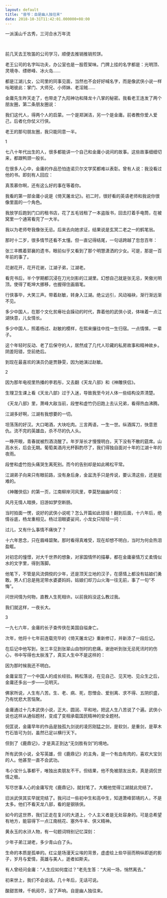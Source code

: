 ```yaml
---
layout: default
title: "兽爷：自是幽人独往来"
date: 2018-10-31T11:42:01.000000+08:00
---
```


一派溪山千古秀，三河合水万年流

​​​

前几天去王牧笛的公司学习，顺便去推销推销煎饼。

老王公司的名字叫功夫，办公室也是一股茬架味。门牌上挂的名字都是：光明顶、灵境寺、缥缈峰、冰火岛……

都是江湖儿女，公司里的同事见面，当然也不会好好喊名字，而是像武侠小说一样吆喝彼此：掌门、大师兄、小师妹、老淫贼……

金庸先生昨天走了，也带走了九阳神功和降龙十八掌的秘密。我看老王连发了两个朋友圈，第二条朋友圈说：

我们这代人，得两个人的启蒙。一个是郑渊洁，另一个是金庸。前者教你爱人爱己，后者化你仗义行侠。

老王的那句朋友圈，我只能同意一半。

1

七八十年代出生的人，很多都能讲一个自己和金庸小说间的故事。这些故事细细切来，都跟鸭颈一般长。

在很多人心中，金庸的作品恐怕连诺贝尔文学奖都难以表彰。曾有人说：我没看过他的书。即刻有人回应：

真羡慕你啊，还有这么好的事在等着你。

我看的第一部金庸小说是《倚天屠龙记》。初二时，很好看的英语老师和我说你很像里面的一个角色。

我放学后跑到门口的租书店，花了五毛钱租了一本盗版书，回去打着手电筒，在被窝里一个通宵看完了一大半。

我以为老师夸我像张无忌。后来去向她求证，结果说是玄冥二老之一的鹤笔翁。

那时十二岁，很多情节还看不太懂。但一直记得结尾，一句话跨越了忽忽百年：

张三丰瞧着郭襄的遗书，眼前似乎又看到了那个明慧潇洒的少女。可是，那是一百年前的事了。

花谢花开，花开花谢，江湖子弟，江湖老。

看完书后，半个学期都沉浸在刀光剑影的江湖里。幻想自己就是张无忌，笑傲光明顶。使得了乾坤大挪移，也握得住画眉笔。

行侠事毕，大笑三声。带着赵敏，转身入江湖。绝尘远引，风动袖袂，渐行渐远渐不见。

多少中国人，在那个文化贫瘠社会躁动的时代，靠着他的武侠小说，体味着一点江湖快意，儿女情长。

多少中国人，照着杨过、赵敏的模样，在熙来攘往中找一生归宿。一点情愫，一辈子。

这个年轻时反动、老了后保守的人，居然成了几代人珍藏的私房故事和精神故乡。阴差阳错，空前绝后。

到现在最喜欢的演员仍是贾静雯，因为她演过赵敏。

2

因为那年电视里热播的李若彤，又去翻《天龙八部》和《神雕侠侣》。

生理卫生课上看《天龙八部》过于入迷，导致我至今对人体一些结构没弄清楚。

《天龙八部》里，萧峰大敌当前，段誉和虚竹仍旧跑上去认兄弟，看得热血沸腾。

江湖多好啊，江湖有我想要的一切。

坦荡荡的好汉。大口喝酒，大块吃肉。三言两语，一生一世。纵酒挥刀，快意恩仇。流不完的英雄血，杀不尽的仇人头。

一睁开眼，青春就被烈酒浇醒了。年岁渐长才慢慢明白，天下没有不散的筵席。山高水长，后会无期。葡萄美酒月光杯斟酌尽了，我们得独自面对十年的江湖十年的夜雨。

段誉和虚竹抱头痛哭生离死别。而今的告别却是如此稀松平常。

江湖弟子向来只有眼前路，没有身后身，金盆洗手只是传说，要认清这些，还是挺难的。

《神雕侠侣》的第一页，江南柳岸河风里，李莫愁幽幽吟叹：

风月无情人暗换，旧游如梦空断肠。

当时拍面一愣，说好的武侠小说呢？怎么开篇如此琼瑶！翻到后面，十六年后，绝情谷底，杨龙重相见。杨过泪眼婆娑间，小龙女只轻轻一问：

过儿，又有什么事情不痛快了？

十六年思念，只在眉峰碧聚。那时看得真难受，现在却想不明白，当时为何会热泪盈眶。

对初恋的憧憬，对大千世界的想象，对家国情怀的描摹，都在金庸豪情万丈柔情似水的文字里，得到落脚。

他笔下，不管是风流倜傥的少年，还是顶天立地的汉子，在感情上都没有姑娘们勇敢。男人们总是拖泥带水婆婆妈妈，姑娘们却刀山火海一往无前，事了一句“不悔”。

问世间情为何物，直教人生死相许。以前我妈没这么教过我。

我们就这样，一夜长大。

3

一九七六年，金庸的长子查传侠在美国自缢身亡。

次年，他将十七年前连载完毕的《倚天屠龙记》重新修订，并新添了一段后记。

在后记中他写到，张三丰见到张翠山自刎时的悲痛，谢逊听到张无忌死讯时的伤心，书中写得也太肤浅了，真实人生中不是这样的：

因为那时候我还不明白。

金庸呈现了一个中国人的成长经验。韩松落说，在见自己、见天地、见众生之后，金庸还多出一步——见明灭。

佛家所说，人生有八苦。生、老、病、死，怨憎会、爱别离、求不得、五阴炽盛，乃有忧悲大苦恼聚。

金庸通过十几本武侠小说，正大、圆润、平和地，把这人生八苦说了个遍。武侠小说也这样从通俗题材，变成了变相承载国民精神的安全题材。

倪匡说，金庸早年的作品是独孤九剑说的凌厉刚猛之剑，是软剑，是重剑，是草木竹石皆可为剑，虽然已足以横行天下。

但到了《鹿鼎记》，才是真正到达“无剑胜有剑”的境地。

所有武侠小说，全写英雄，但《鹿鼎记》的主角，是一个有血有肉的，喜欢大宝剑的人。他甚至一直不会武功。

韦小宝什么事都干，唯独出卖朋友不干。但结果，他不免被朋友出卖，真是调侃世情之极。

写尽世事人心的金庸写完《鹿鼎记》，就封笔了。大概他觉得江湖就此完结了。

旧派武侠其实早就完结了。我问过一些初中生和高中生，知道萧峰郭靖的人，不是太多。他们不看天龙八部，看的是钢铁侠。

如今的这世界，我们正走在复兴的大道上，个人主义者是无处容身的。可是总希望有地方，能容得下一点江南桃花、塞外牛羊、侠义精神。

黄永玉的水浒人物，有一句题词特别记忆深刻：

少年子弟江湖老，多少青山白了头。

生命的本质是孤单的。红尘是场漫天尘埃的背景，虚虚绘上些华丽而稍纵即逝的影子，岁月与爱情，英雄与美人，逝者如斯夫。

有人曾经问金庸：“人生应如何度过？”老先生答：“大闹一场，悄然离去。”

初来世上，我们不会说话。几十年后，无话可说。

酸甜苦辣，千帆阅尽，没了声响。自是幽人独往来。

